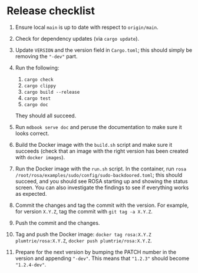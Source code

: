 # Release checklist
1. Ensure local `main` is up to date with respect to `origin/main`.
2. Check for dependency updates (via `cargo update`).
3. Update `VERSION` and the version field in `Cargo.toml`; this should simply be removing the
   `"-dev"` part.
4. Run the following:
    1. `cargo check`
    2. `cargo clippy`
    3. `cargo build --release`
    4. `cargo test`
    5. `cargo doc`
    
    They should all succeed.
5. Run `mdbook serve doc` and peruse the documentation to make sure it looks correct.
6. Build the Docker image with the `build.sh` script and make sure it succeeds (check that an image
   with the right version has been created with `docker images`).
7. Run the Docker image with the `run.sh` script. In the container, run `rosa
   /root/rosa/examples/sudo/config/sudo-backdoored.toml`; this should succeed, and you should see
   ROSA starting up and showing the status screen. You can also investigate the findings to see if
   everything works as expected.
8. Commit the changes and tag the commit with the version. For example, for version `X.Y.Z`, tag
   the commit with `git tag -a X.Y.Z`.
9. Push the commit and the changes.
10. Tag and push the Docker image: `docker tag rosa:X.Y.Z plumtrie/rosa:X.Y.Z`, `docker push
    plumtrie/rosa:X.Y.Z`.
11. Prepare for the next version by bumping the PATCH number in the version and appending `"-dev"`.
    This means that `"1.2.3"` should become `"1.2.4-dev"`.
